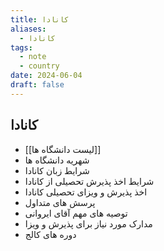 ```yaml
---
title: کانادا
aliases:
  - کانادا
tags:
  - note
  - country
date: 2024-06-04
draft: false
---
```



## کانادا

- [[لیست دانشگاه ها]]
- شهریه دانشگاه ها
- شرایط زبان کانادا
- شرایط اخذ پذیرش تحصیلی از کانادا
- اخذ پذیرش و ویزای تحصیلی کانادا
- پرسش های متداول
- توصیه های مهم آقای ایروانی
- مدارک مورد نیاز برای پذیرش و ویزا
- دوره های کالج